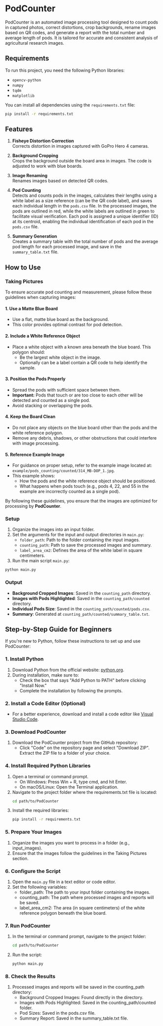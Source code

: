 # PodCounter

PodCounter is an automated image processing tool designed to count pods in captured photos, correct distortions, crop backgrounds, rename images based on QR codes, and generate a report with the total number and average length of pods. It is tailored for accurate and consistent analysis of agricultural research images.

## Requirements
To run this project, you need the following Python libraries:
- `opencv-python`
- `numpy`
- `tqdm`
- `matplotlib`

You can install all dependencies using the `requirements.txt` file:
```bash 
pip install -r requirements.txt
```

## Features
1. **Fisheye Distortion Correction**  
   Corrects distortion in images captured with GoPro Hero 4 cameras.

2. **Background Cropping**  
   Crops the background outside the board area in images. The code is adjusted to work with blue boards.

3. **Image Renaming**  
   Renames images based on detected QR codes.

4. **Pod Counting**  
   Detects and counts pods in the images, calculates their lengths using a white label as a size reference (can be the QR code label), and saves each individual length in the `pods.csv` file.
   In the processed images, the pods are outlined in red, while the white labels are outlined in green to facilitate visual verification. Each pod is assigned a unique identifier (ID) at its centroid, enabling the individual identification of each pod in the `pods.csv` file.

6. **Summary Generation**  
   Creates a summary table with the total number of pods and the average pod length for each processed image, and save in the `summary_table.txt` file.

## How to Use

### Taking Pictures

To ensure accurate pod counting and measurement, please follow these guidelines when capturing images:

#### 1. **Use a Matte Blue Board**
- Use a flat, matte blue board as the background.
- This color provides optimal contrast for pod detection.

#### 2. **Include a White Reference Object**
- Place a white object with a known area beneath the blue board. This polygon should:
  - Be the largest white object in the image.
  - Optionally can be a label contain a QR code to help identify the sample.

#### 3. **Position the Pods Properly**
- Spread the pods with sufficient space between them.  
- **Important:** Pods that touch or are too close to each other will be detected and counted as a single pod.  
- Avoid stacking or overlapping the pods.

#### 4. **Keep the Board Clean**
- Do not place any objects on the blue board other than the pods and the white reference polygon.
- Remove any debris, shadows, or other obstructions that could interfere with image processing.

#### 5. **Reference Example Image**
- For guidance on proper setup, refer to the example image located at:  
  `example/pods_counting/counted/314_MB-DOP_1.jpg`.
- This example shows:
  - How the pods and the white reference object should be positioned.
  - What happens when pods touch (e.g., pods 4, 22, and 55 in the example are incorrectly counted as a single pod).

By following these guidelines, you ensure that the images are optimized for processing by **PodCounter**.

### Setup
1. Organize the images into an input folder.
2. Set the arguments for the input and output directories in `main.py`:
   - `folder_path`: Path to the folder containing the input images.
   - `counting_path`: Path to save the processed images and summary.
   - `label_area_cm2`: Defines the area of the white label in square centimeters.
3. Run the main script `main.py`:
```bash 
python main.py
```

### Output
- **Background Cropped Images**: Saved in the `counting_path` directory.
- **Images with Pods Highlighted**: Saved in the `counting_path/counted` directory.
- **Individual Pods Size**: Saved in the `counting_path/counted/pods.csv`.
- **Summary**: Generated at `counting_path/counted/summary_table.txt`.


## Step-by-Step Guide for Beginners

If you're new to Python, follow these instructions to set up and use PodCounter:

### 1. Install Python
1. Download Python from the official website: [python.org](https://www.python.org).
2. During installation, make sure to:
   - Check the box that says "Add Python to PATH" before clicking "Install Now."
   - Complete the installation by following the prompts.

### 2. Install a Code Editor (Optional)
   - For a better experience, download and install a code editor like [Visual Studio Code](https://code.visualstudio.com).

### 3. Download PodCounter
1. Download the PodCounter project from the GitHub repository:
   - Click "Code" on the repository page and select "Download ZIP". Extract the ZIP file to a folder of your choice.

### 4. Install Required Python Libraries
1. Open a terminal or command prompt.
   - On Windows: Press Win + R, type cmd, and hit Enter.
   - On macOS/Linux: Open the Terminal application.
2. Navigate to the project folder where the requirements.txt file is located:
   ```bash
   cd path/to/PodCounter
3. Install the required libraries:
   ```bash 
   pip install -r requirements.txt

### 5. Prepare Your Images
1. Organize the images you want to process in a folder (e.g., input_images).
2. Ensure that the images follow the guidelines in the Taking Pictures section.

### 6. Configure the Script
1. Open the `main.py` file in a text editor or code editor.
2. Set the following variables:
   - folder_path: The path to your input folder containing the images.
   - counting_path: The path where processed images and reports will be saved.
   - label_area_cm2: The area (in square centimeters) of the white reference polygon beneath the blue board.

### 7. Run PodCounter
1. In the terminal or command prompt, navigate to the project folder:
   ```bash 
   cd path/to/PodCounter
3. Run the script:
   ```bash 
   python main.py

### 8. Check the Results
1. Processed images and reports will be saved in the counting_path directory:
   - Background Cropped Images: Found directly in the directory.
   - Images with Pods Highlighted: Saved in the counting_path/counted folder.
   - Pod Sizes: Saved in the pods.csv file.
   - Summary Report: Saved in the summary_table.txt file.
